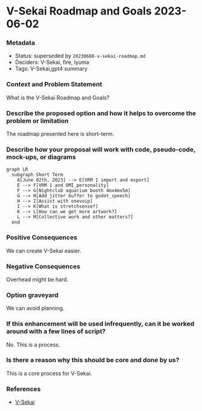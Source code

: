 # V-Sekai Roadmap and Goals 2023-06-02

### Metadata

- Status: superseded by `20230608-v-sekai-roadmap.md` <!-- draft | proposed | rejected | accepted | deprecated | superseded by -->
- Deciders: V-Sekai, fire, lyuma
- Tags: V-Sekai,gpt4 summary

### Context and Problem Statement

What is the V-Sekai Roadmap and Goals?

### Describe the proposed option and how it helps to overcome the problem or limitation

The roadmap presented here is short-term.

### Describe how your proposal will work with code, pseudo-code, mock-ups, or diagrams

```mermaid
graph LR
  subgraph Short Term
    A[June 02th, 2023] --> E[VRM 1 import and export]
    E --> F[VRM 1 and OMI_personality]
    F --> G[Nightclub aquarium booth 4mx4mx5m]
    G --> H[Add jitter buffer to godot_speech]
    H --> I[Assist with onevoip]
    I --> K[What is stretchsense?]
    K --> L[How can we get more artwork?]
    L --> M[Collective work and other matters?]
  end
```

### Positive Consequences

We can create V-Sekai easier.

### Negative Consequences

Overhead might be hard.

### Option graveyard

We can avoid planning.

### If this enhancement will be used infrequently, can it be worked around with a few lines of script?

No. This is a process.

### Is there a reason why this should be core and done by us?

This is a core process for V-Sekai.

### References

- [V-Sekai](https://v-sekai.org/)